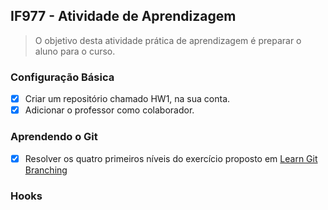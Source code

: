 ## IF977 - Atividade de Aprendizagem
> O objetivo desta atividade prática de aprendizagem é preparar o aluno para o curso.

### Configuração Básica

- [x] Criar um repositório chamado HW1, na sua conta.
- [x] Adicionar o professor como colaborador.

### Aprendendo o Git

- [x] Resolver os quatro primeiros níveis do exercício proposto em [Learn Git Branching](https://learngitbranching.js.org/)

### Hooks 
```

```

